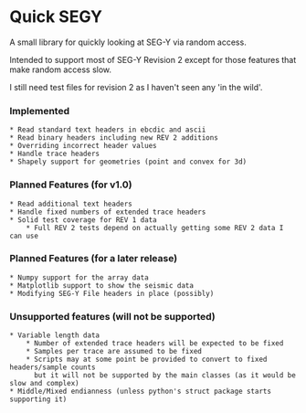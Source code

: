 # Quick SEGY #

A small library for quickly looking at SEG-Y via random access.

Intended to support most of SEG-Y Revision 2 except for those features that make 
random access slow.

I still need test files for revision 2 as I haven't seen any 'in the wild'.

### Implemented ###

    * Read standard text headers in ebcdic and ascii
    * Read binary headers including new REV 2 additions
    * Overriding incorrect header values
    * Handle trace headers
    * Shapely support for geometries (point and convex for 3d)
    
### Planned Features (for v1.0) ###
    
    * Read additional text headers
    * Handle fixed numbers of extended trace headers
    * Solid test coverage for REV 1 data
        * Full REV 2 tests depend on actually getting some REV 2 data I can use

### Planned Features (for a later release) ###

    * Numpy support for the array data
    * Matplotlib support to show the seismic data
    * Modifying SEG-Y File headers in place (possibly)
    
### Unsupported features (will not be supported) ###

    * Variable length data
        * Number of extended trace headers will be expected to be fixed
        * Samples per trace are assumed to be fixed
        * Scripts may at some point be provided to convert to fixed headers/sample counts
          but it will not be supported by the main classes (as it would be slow and complex)
    * Middle/Mixed endianness (unless python's struct package starts supporting it)
